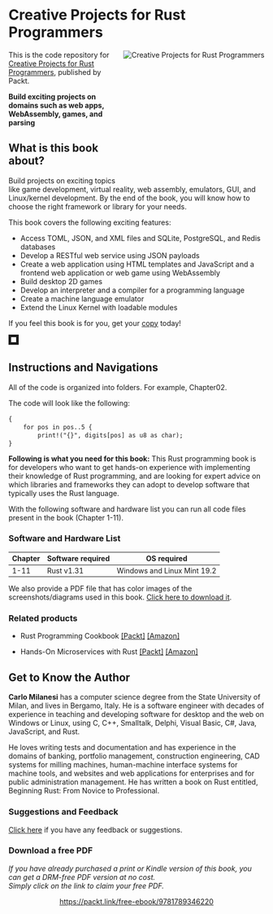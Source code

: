 


# Creative Projects for Rust Programmers

<a href="https://www.packtpub.com/programming/creative-projects-for-rust-programmers?utm_source=github&utm_medium=repository&utm_campaign="><img src="https://www.packtpub.com/media/catalog/product/cache/bf3310292d6e1b4ca15aeea773aca35e/9/7/9781789346220-original.jpeg" alt="Creative Projects for Rust Programmers" height="256px" align="right"></a>

This is the code repository for [Creative Projects for Rust Programmers](https://www.packtpub.com/programming/creative-projects-for-rust-programmers?utm_source=github&utm_medium=repository&utm_campaign=), published by Packt.

**Build exciting projects on domains such as web apps, WebAssembly, games, and parsing**

## What is this book about?
Build projects on exciting topics like game development, virtual reality, web assembly, emulators, GUI, and Linux/kernel development. By the end of the book, you will know how to choose the right framework or library for your needs.

This book covers the following exciting features:
* Access TOML, JSON, and XML files and SQLite, PostgreSQL, and Redis databases
* Develop a RESTful web service using JSON payloads
* Create a web application using HTML templates and JavaScript and a frontend web application or web game using WebAssembly
* Build desktop 2D games
* Develop an interpreter and a compiler for a programming language
* Create a machine language emulator
* Extend the Linux Kernel with loadable modules

If you feel this book is for you, get your [copy](https://www.amazon.com/dp/1789346223) today!

<a href="https://www.packtpub.com/?utm_source=github&utm_medium=banner&utm_campaign=GitHubBanner"><img src="https://raw.githubusercontent.com/PacktPublishing/GitHub/master/GitHub.png" 
alt="https://www.packtpub.com/" border="5" /></a>

## Instructions and Navigations
All of the code is organized into folders. For example, Chapter02.

The code will look like the following:
```
{
    for pos in pos..5 {
        print!("{}", digits[pos] as u8 as char);
}
```

**Following is what you need for this book:**
This Rust programming book is for developers who want to get hands-on experience with implementing their knowledge of Rust programming, and are looking for expert advice on which libraries and frameworks they can adopt to develop software that typically uses the Rust language.

With the following software and hardware list you can run all code files present in the book (Chapter 1-11).
### Software and Hardware List
| Chapter | Software required | OS required |
| -------- | ------------------------------------ | ----------------------------------- |
| 1-11 | Rust v1.31 | Windows and Linux Mint 19.2 |

We also provide a PDF file that has color images of the screenshots/diagrams used in this book. [Click here to download it](https://static.packt-cdn.com/downloads/9781789346220_ColorImages.pdf).

### Related products
* Rust Programming Cookbook  [[Packt]](https://www.packtpub.com/programming/rust-programming-cookbook?utm_source=github&utm_medium=repository&utm_campaign=9781789530667) [[Amazon]](https://www.amazon.com/dp/1789530660)

* Hands-On Microservices with Rust  [[Packt]](https://www.packtpub.com/web-development/hands-microservices-rust?utm_source=github&utm_medium=repository&utm_campaign=9781789342758) [[Amazon]](https://www.amazon.com/dp/1789342759)

## Get to Know the Author
**Carlo Milanesi**
has a computer science degree from the State University of Milan, and lives in Bergamo, Italy. He is a software engineer with decades of experience in teaching and developing software for desktop and the web on Windows or Linux, using C, C++, Smalltalk, Delphi, Visual Basic, C#, Java, JavaScript, and Rust.

He loves writing tests and documentation and has experience in the domains of banking, portfolio management, construction engineering, CAD systems for milling machines, human-machine interface systems for machine tools, and websites and web applications for enterprises and for public administration management. He has written a book on Rust entitled, Beginning Rust: From Novice to Professional.

### Suggestions and Feedback
[Click here](https://docs.google.com/forms/d/e/1FAIpQLSdy7dATC6QmEL81FIUuymZ0Wy9vH1jHkvpY57OiMeKGqib_Ow/viewform) if you have any feedback or suggestions.


### Download a free PDF

 <i>If you have already purchased a print or Kindle version of this book, you can get a DRM-free PDF version at no cost.<br>Simply click on the link to claim your free PDF.</i>
<p align="center"> <a href="https://packt.link/free-ebook/9781789346220">https://packt.link/free-ebook/9781789346220 </a> </p>